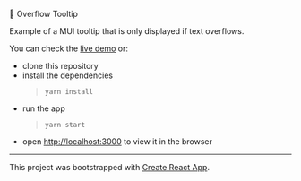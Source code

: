 💬 Overflow Tooltip

Example of a MUI tooltip that is only displayed if text overflows.
&nbsp;

You can check the [live demo](https://overflowtooltip.netlify.app) or:

- clone this repository
- install the dependencies
  > `yarn install`
- run the app
  > `yarn start`
- open [http://localhost:3000](http://localhost:3000) to view it in the browser

---

This project was bootstrapped with [Create React App](https://github.com/facebook/create-react-app).
